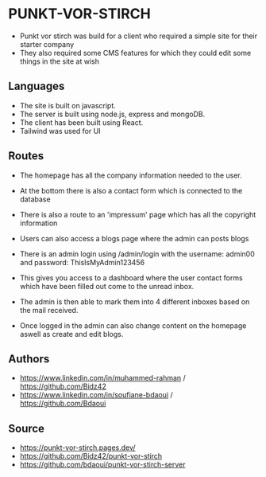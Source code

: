 
# PUNKT-VOR-STIRCH  

- Punkt vor stirch was build for a client who required a simple site for their starter company
- They also required some CMS features for which they could edit some things in the site at wish


## Languages

- The site is built on javascript. 
- The server is built using node.js, express and mongoDB.
- The client has been built using React.
- Tailwind was used for UI 

## Routes

- The homepage has all the company information needed to the user.
- At the bottom there is also a contact form which is connected to the database
- There is also a route to an 'impressum' page which has all the copyright information
- Users can also access a blogs page where the admin can posts blogs

- There is an admin login using /admin/login with the username: admin00 and password: ThisIsMyAdmin123456
- This gives you access to a dashboard where the user contact forms which have been filled out come to the unread inbox.
- The admin is then able to mark them into 4 different inboxes based on the mail received. 
- Once logged in the admin can also change content on the homepage aswell as create and edit blogs.
 


## Authors

- https://www.linkedin.com/in/muhammed-rahman / https://github.com/Bidz42
- https://www.linkedin.com/in/soufiane-bdaoui / https://github.com/Bdaoui


## Source

- https://punkt-vor-stirch.pages.dev/
- https://github.com/Bidz42/punkt-vor-stirch
- https://github.com/bdaoui/punkt-vor-stirch-server



